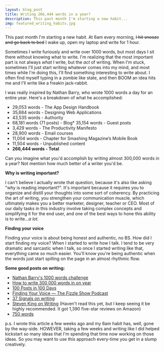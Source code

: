 ```yaml
---
layout: blog_post
title: Writing 266,444 words in a year?
description: This past month I'm starting a new habit...
img: featured_writing_habits.jpg
---
```


This past month I'm starting a new habit. At 6am every morning, <del>I hit snooze and go back to bed</del> I wake up, open my laptop and write for 1 hour.

Sometimes I write furiously and write over 1000 words, but most days I sit there without knowing what to write. I'm realizing that the most important part is not always _what_ I write, but the _act_ of writing. When I'm stuck, sometimes I'll just start writing whatever comes into my mind, and most times while I'm doing this, I'll find something interesting to write about. I often find myself typing in a zombie like state, and then BOOM an idea hits me and I'll write like a freakin jack-rabbit.

I was really inspired by Nathan Barry, who wrote 1000 words a day for an entire year. Here's a breakdown of what he accomplished:

*   29,053 words - The App Design Handbook
*   35,684 words - Designing Web Applications
*   43,535 words - Authority
*   68,181 words (71 posts) - Blog*   35,154 words - Guest posts
*   3,429 words - The Productivity Manifesto
*   28,900 words - Email courses
*   11,004 words - Chapter for Smashing Magazine’s Mobile Book
*   11,504 words - Unpublished content
*   **266,444 words - Total**

Can you imagine what you'd accomplish by writing almost 300,000 words in a year? Not mention how much better of a writer you'd be.

**Why is writing important?**

I can't believe I actually wrote that question, because it's also like asking "why is reading important?". It's important because it requires you to organize and distill your thoughts into some sort of coherency. By practicing the art of writing, you strengthen your communication muscle, which ultimately makes you a better marketer, designer, teacher or CEO. Most of our daily tasks in this industry involve taking complex concepts and simplifying it for the end user, and one of the best ways to hone this ability is to write..._a lot_.

**Finding your voice**

Finding your voice is about being honest and authentic, no BS. How did I start finding my voice? When I started to write how I talk. I tend to be very dramatic and sarcastic when I talk, so once I started writing like that, everything came so much easier. You'll know you're being authentic when the words just start spilling on the page in an almost rhythmic flow.

**Some good posts on writing:**

*   [Nathan Barry's 1000 words challenge](http://nathanbarry.com/365/)
*   [How to write 300,000 words in on year](http://chrisguillebeau.com/3x5/how-to-write-300000-words-in-1-year/)
*   [100 Posts in 100 Days](whatspinksthinks.com/2013/09/26/im-writing-100-posts-in-100-days)
*   [Finding Your Voice — The Fizzle Show Podcast](http://thinktraffic.net/finding-your-voice-the-fizzle-show-001)
*   [37 Signals on writing](http://37signals.com/svn/writing)
*   [Steven King on Writing](http://www.amazon.com/On-Writing-Anniversary-Edition-Memoir/dp/1439156816) (Haven't read this yet, but I keep seeing it be highly recommended. It got 1,390 five-star reviews on Amazon)
*   [750 words](http://750words.com/)

p.s. I wrote this article a few weeks ago and my 6am habit has, well, gone by the way-side. HOWEVER, taking a few weeks and writing like I did helped kickstart so many ideas that I'm spending that time now working on those ideas. So you may want to use this approach every-time you get in a slump creatively.